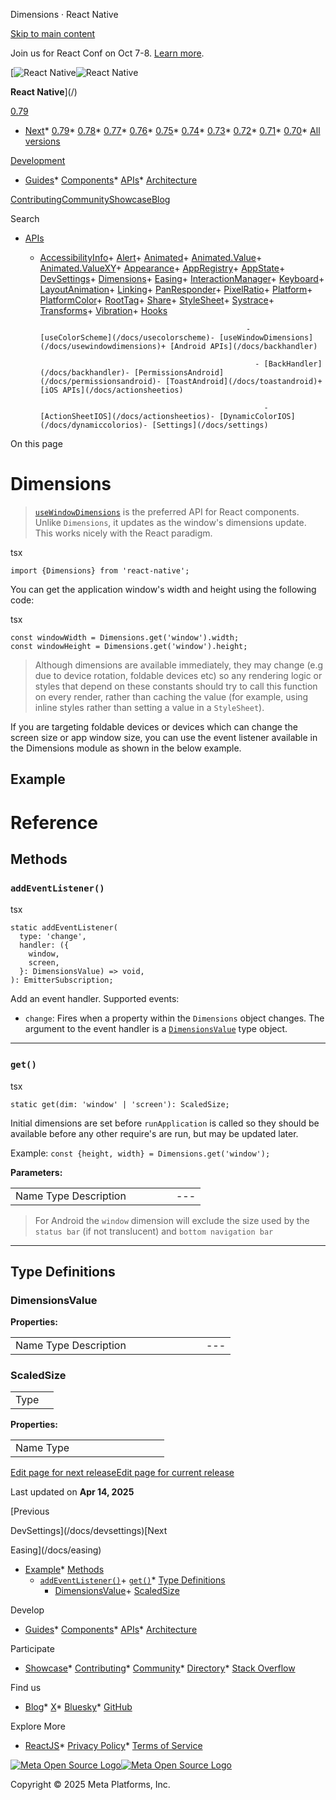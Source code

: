 Dimensions · React Native

[Skip to main content](#__docusaurus_skipToContent_fallback)

Join us for React Conf on Oct 7-8. [Learn more](https://conf.react.dev).

[![React Native](/img/header_logo.svg)![React Native](/img/header_logo.svg)

**React Native**](/)

[0.79](/docs/dimensions)

* [Next](/docs/next/dimensions)* [0.79](/docs/dimensions)* [0.78](/docs/0.78/dimensions)* [0.77](/docs/0.77/dimensions)* [0.76](/docs/0.76/dimensions)* [0.75](/docs/0.75/dimensions)* [0.74](/docs/0.74/dimensions)* [0.73](/docs/0.73/dimensions)* [0.72](/docs/0.72/dimensions)* [0.71](/docs/0.71/dimensions)* [0.70](/docs/0.70/dimensions)* [All versions](/versions)

[Development](#)

* [Guides](/docs/getting-started)* [Components](/docs/components-and-apis)* [APIs](/docs/accessibilityinfo)* [Architecture](/architecture/overview)

[Contributing](/contributing/overview)[Community](/community/overview)[Showcase](/showcase)[Blog](/blog)

Search

* [APIs](/docs/accessibilityinfo)

  + [AccessibilityInfo](/docs/accessibilityinfo)+ [Alert](/docs/alert)+ [Animated](/docs/animated)+ [Animated.Value](/docs/animatedvalue)+ [Animated.ValueXY](/docs/animatedvaluexy)+ [Appearance](/docs/appearance)+ [AppRegistry](/docs/appregistry)+ [AppState](/docs/appstate)+ [DevSettings](/docs/devsettings)+ [Dimensions](/docs/dimensions)+ [Easing](/docs/easing)+ [InteractionManager](/docs/interactionmanager)+ [Keyboard](/docs/keyboard)+ [LayoutAnimation](/docs/layoutanimation)+ [Linking](/docs/linking)+ [PanResponder](/docs/panresponder)+ [PixelRatio](/docs/pixelratio)+ [Platform](/docs/platform)+ [PlatformColor](/docs/platformcolor)+ [RootTag](/docs/roottag)+ [Share](/docs/share)+ [StyleSheet](/docs/stylesheet)+ [Systrace](/docs/systrace)+ [Transforms](/docs/transforms)+ [Vibration](/docs/vibration)+ [Hooks](/docs/usecolorscheme)

                                                      - [useColorScheme](/docs/usecolorscheme)- [useWindowDimensions](/docs/usewindowdimensions)+ [Android APIs](/docs/backhandler)

                                                        - [BackHandler](/docs/backhandler)- [PermissionsAndroid](/docs/permissionsandroid)- [ToastAndroid](/docs/toastandroid)+ [iOS APIs](/docs/actionsheetios)

                                                          - [ActionSheetIOS](/docs/actionsheetios)- [DynamicColorIOS](/docs/dynamiccolorios)- [Settings](/docs/settings)

On this page

Dimensions
==========

> [`useWindowDimensions`](/docs/usewindowdimensions) is the preferred API for React components. Unlike `Dimensions`, it updates as the window's dimensions update. This works nicely with the React paradigm.

tsx

```
import {Dimensions} from 'react-native';  

```

You can get the application window's width and height using the following code:

tsx

```
const windowWidth = Dimensions.get('window').width;  
const windowHeight = Dimensions.get('window').height;  

```

> Although dimensions are available immediately, they may change (e.g due to device rotation, foldable devices etc) so any rendering logic or styles that depend on these constants should try to call this function on every render, rather than caching the value (for example, using inline styles rather than setting a value in a `StyleSheet`).

If you are targeting foldable devices or devices which can change the screen size or app window size, you can use the event listener available in the Dimensions module as shown in the below example.

Example[​](#example "Direct link to Example")
---------------------------------------------

Reference
=========

Methods[​](#methods "Direct link to Methods")
---------------------------------------------

### `addEventListener()`[​](#addeventlistener "Direct link to addeventlistener")

tsx

```
static addEventListener(  
  type: 'change',  
  handler: ({  
    window,  
    screen,  
  }: DimensionsValue) => void,  
): EmitterSubscription;  

```

Add an event handler. Supported events:

* `change`: Fires when a property within the `Dimensions` object changes. The argument to the event handler is a [`DimensionsValue`](#dimensionsvalue) type object.

---

### `get()`[​](#get "Direct link to get")

tsx

```
static get(dim: 'window' | 'screen'): ScaledSize;  

```

Initial dimensions are set before `runApplication` is called so they should be available before any other require's are run, but may be updated later.

Example: `const {height, width} = Dimensions.get('window');`

**Parameters:**

|  |  |  |  |  |  |
| --- | --- | --- | --- | --- | --- |
| Name Type Description|  |  |  | | --- | --- | --- | | dim Required  string Name of dimension as defined when calling `set`. Returns value for the dimension. | | | | | |

> For Android the `window` dimension will exclude the size used by the `status bar` (if not translucent) and `bottom navigation bar`

---

Type Definitions[​](#type-definitions "Direct link to Type Definitions")
------------------------------------------------------------------------

### DimensionsValue[​](#dimensionsvalue "Direct link to DimensionsValue")

**Properties:**

|  |  |  |  |  |  |  |  |  |
| --- | --- | --- | --- | --- | --- | --- | --- | --- |
| Name Type Description|  |  |  |  |  |  | | --- | --- | --- | --- | --- | --- | | window [ScaledSize](/docs/dimensions#scaledsize) Size of the visible Application window.|  |  |  | | --- | --- | --- | | screen [ScaledSize](/docs/dimensions#scaledsize) Size of the device's screen. | | | | | | | | |

### ScaledSize[​](#scaledsize "Direct link to ScaledSize")

|  |  |
| --- | --- |
| Type|  | | --- | | object | |

**Properties:**

|  |  |  |  |  |  |  |  |  |  |
| --- | --- | --- | --- | --- | --- | --- | --- | --- | --- |
| Name Type|  |  |  |  |  |  |  |  | | --- | --- | --- | --- | --- | --- | --- | --- | | width number|  |  |  |  |  |  | | --- | --- | --- | --- | --- | --- | | height number|  |  |  |  | | --- | --- | --- | --- | | scale number|  |  | | --- | --- | | fontScale number | | | | | | | | | |

[Edit page for next release](https://github.com/facebook/react-native-website/edit/main/docs/dimensions.md)[Edit page for current release](https://github.com/facebook/react-native-website/edit/main/website/versioned_docs/version-0.79/dimensions.md)

Last updated on **Apr 14, 2025**

[Previous

DevSettings](/docs/devsettings)[Next

Easing](/docs/easing)

* [Example](#example)* [Methods](#methods)
    + [`addEventListener()`](#addeventlistener)+ [`get()`](#get)* [Type Definitions](#type-definitions)
      + [DimensionsValue](#dimensionsvalue)+ [ScaledSize](#scaledsize)

Develop

* [Guides](/docs/getting-started)* [Components](/docs/components-and-apis)* [APIs](/docs/accessibilityinfo)* [Architecture](/architecture/overview)

Participate

* [Showcase](/showcase)* [Contributing](/contributing/overview)* [Community](/community/overview)* [Directory](https://reactnative.directory/)* [Stack Overflow](https://stackoverflow.com/questions/tagged/react-native)

Find us

* [Blog](/blog)* [X](https://x.com/reactnative)* [Bluesky](https://bsky.app/profile/reactnative.dev)* [GitHub](https://github.com/facebook/react-native)

Explore More

* [ReactJS](https://react.dev/)* [Privacy Policy](https://opensource.fb.com/legal/privacy/)* [Terms of Service](https://opensource.fb.com/legal/terms/)

[![Meta Open Source Logo](/img/oss_logo.svg)![Meta Open Source Logo](/img/oss_logo.svg)](https://opensource.fb.com/)

Copyright © 2025 Meta Platforms, Inc.